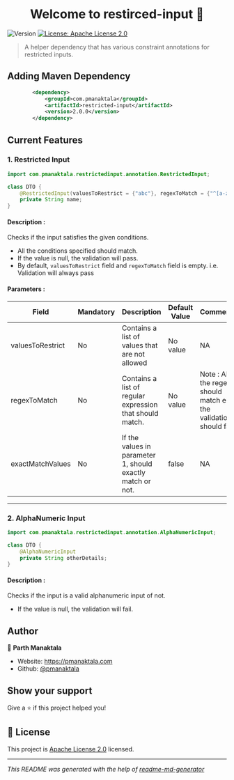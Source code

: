 <h1 align="center">Welcome to restirced-input 👋</h1>
<p>
  <img alt="Version" src="https://img.shields.io/badge/version-1.0.1-blue.svg?cacheSeconds=2592000" />
  <a href="http://www.apache.org/licenses/" target="_blank">
    <img alt="License: Apache License 2.0" src="https://img.shields.io/badge/License-Apache License 2.0-yellow.svg" />
  </a>
</p>

> A helper dependency that has various constraint annotations for restricted inputs.

## Adding Maven Dependency

```xml
        <dependency>
            <groupId>com.pmanaktala</groupId>
            <artifactId>restricted-input</artifactId>
            <version>2.0.0</version>
        </dependency>
```

## Current Features

### 1. Restricted Input
```java
import com.pmanaktala.restrictedinput.annotation.RestrictedInput;

class DTO {
    @RestrictedInput(valuesToRestrict = {"abc"}, regexToMatch = {"^[a-zA-Z]*$"}, exactMatchValues = true)
    private String name;
}
```

#### Description :

Checks if the input satisfies the given conditions.
* All the conditions specified should match.
* If the value is null, the validation will pass.
* By default, `valuesToRestrict` field and `regexToMatch` field is empty. i.e. Validation will always pass

#### Parameters : 

Field | Mandatory | Description | Default Value | Comments
--- | --- | --- | --- | ---
valuesToRestrict | No | Contains a list of values that are not allowed | No value | NA
regexToMatch | No | Contains a list of regular expression that should match. | No value | Note : All the regex should match else the validation should fail.
exactMatchValues | No |  If the values in parameter 1, should exactly match or not. | false | NA

<hr>

### 2. AlphaNumeric Input
```java
import com.pmanaktala.restrictedinput.annotation.AlphaNumericInput;

class DTO {
    @AlphaNumericInput
    private String otherDetails;
}
```
#### Description :
Checks if the input is a valid alphanumeric input of not.

* If the value is null, the validation will fail.

## Author

👤 **Parth Manaktala**

* Website: https://pmanaktala.com
* Github: [@pmanaktala](https://github.com/pmanaktala)

## Show your support

Give a ⭐️ if this project helped you!

## 📝 License
This project is [Apache License 2.0](http://www.apache.org/licenses/) licensed.

***
_This README was generated with the help of  [readme-md-generator](https://github.com/kefranabg/readme-md-generator)_
